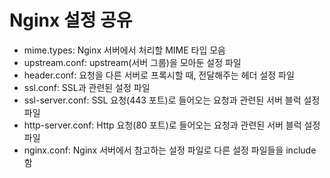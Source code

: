 # Nginx 설정 공유
- mime.types: Nginx 서버에서 처리할 MIME 타입 모음
- upstream.conf: upstream(서버 그룹)을 모아둔 설정 파일
- header.conf: 요청을 다른 서버로 프록시할 때, 전달해주는 헤더 설정 파일 
- ssl.conf: SSL과 관련된 설정 파일
- ssl-server.conf: SSL 요청(443 포트)로 들어오는 요청과 관련된 서버 블럭 설정 파일
- http-server.conf: Http 요청(80 포트)로 들어오는 요청과 관련된 서버 블럭 설정 파일
- nginx.conf: Nginx 서버에서 참고하는 설정 파일로 다른 설정 파일들을 include 함
